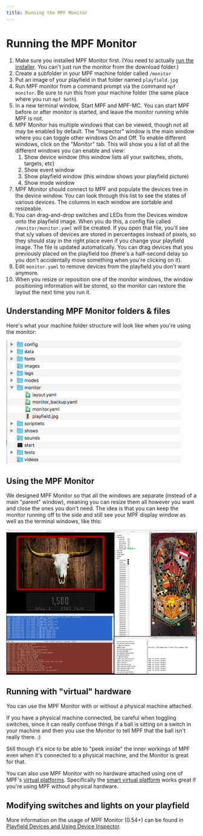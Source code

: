 ```yaml
---
title: Running the MPF Monitor
---
```


# Running the MPF Monitor


1.  Make sure you installed MPF Monitor first. (You need to actually
    [run the installer](installation.md).
    You can't just run the monitor from the download folder.)
2.  Create a subfolder in your MPF machine folder called `/monitor`
3.  Put an image of your playfield in that folder named `playfield.jpg`
4.  Run MPF monitor from a command prompt via the command `mpf monitor`.
    Be sure to run this from your machine folder (the same place where
    you run `mpf both`).
5.  In a new terminal window, Start MPF and MPF-MC. You can start MPF
    before or after monitor is started, and leave the monitor running
    while MPF is not.
6.  MPF Monitor has multiple windows that can be viewed, though not all
    may be enabled by default. The "Inspector" window is the main
    window where you can toggle other windows On and Off. To enable
    different windows, click on the "Monitor" tab. This will show you
    a list of all the different windows you can enable and view:
    1.  Show device window (this window lists all your switches, shots,
        targets, etc)
    2.  Show event window
    3.  Show playfield window (this window shows your playfield picture)
    4.  Show mode window
7.  MPF Monitor should connect to MPF and populate the devices tree in
    the device window. You can look through this list to see the states
    of various devices. The columns in each window are sortable and
    resizeable.
8.  You can drag-and-drop switches and LEDs from the Devices window onto
    the playfield image. When you do this, a config file called
    `/monitor/monitor.yaml` will be created. If you open that file,
    you'll see that x/y values of devices are stored in percentages
    instead of pixels, so they should stay in the right place even if
    you change your playfield image. The file is updated automatically.
    You can drag devices that you previously placed on the playfield too
    (there's a half-second delay so you don't accidentally move
    something when you're clicking on it).
9.  Edit `monitor.yaml` to remove devices from the playfield you don't
    want anymore.
10. When you resize or reposition one of the monitor windows, the window
    positioning information will be stored, so the monitor can restore
    the layout the next time you run it.

## Understanding MPF Monitor folders & files

Here's what your machine folder structure will look like when you're
using the monitor:

![image](images/file-structure.png)

## Using the MPF Monitor

We designed MPF Monitor so that all the windows are separate (instead of
a main "parent" window), meaning you can resize them all however you
want and close the ones you don't need. The idea is that you can keep
the monitor running off to the side and still see your MPF display
window as well as the terminal windows, like this:

![image](images/mpf-monitor-desktop.jpg)

## Running with "virtual" hardware

You can use the MPF Monitor with or without a physical machine attached.

If you have a physical machine connected, be careful when toggling
switches, since it can really confuse things if a ball is sitting on a
switch in your machine and then you use the Monitor to tell MPF that the
ball isn't really there. :)

Still though it's nice to be able to "peek inside" the inner workings
of MPF even when it's connected to a physical machine, and the Monitor
is great for that.

You can also use MPF Monitor with no hardware attached using one of
MPF's [virtual platforms](../../hardware/virtual/index.md). Specifically the
[smart virtual platform](../../hardware/virtual/smart_virtual.md) works great if you're using MPF without physical hardware.

## Modifying switches and lights on your playfield

More information on the usage of MPF Monitor (0.54+) can be found in
[Playfield Devices and Using Device Inspector](devices-and-using.md).
